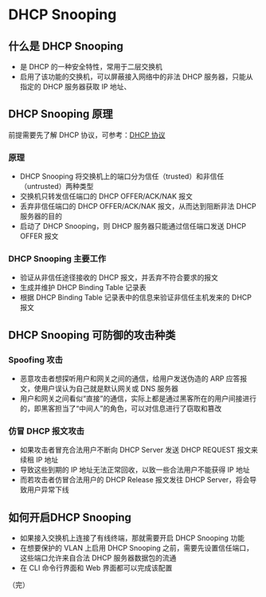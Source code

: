 # DHCP Snooping

## 什么是 DHCP Snooping

+ 是 DHCP 的一种安全特性，常用于二层交换机
+ 启用了该功能的交换机，可以屏蔽接入网络中的非法 DHCP 服务器，只能从指定的 DHCP 服务器获取 IP 地址、

## DHCP Snooping 原理

前提需要先了解 DHCP 协议，可参考：[DHCP 协议](/basic-skills/network/DHCP协议)

### 原理

+ DHCP Snooping 将交换机上的端口分为信任（trusted）和非信任（untrusted）两种类型
+ 交换机只转发信任端口的 DHCP OFFER/ACK/NAK 报文
+ 丢弃非信任端口的 DHCP OFFER/ACK/NAK 报文，从而达到阻断非法 DHCP 服务器的目的
+ 启动了 DHCP Snooping，则 DHCP 服务器只能通过信任端口发送 DHCP OFFER 报文

### DHCP Snooping 主要工作

+ 验证从非信任途径接收的 DHCP 报文，并丢弃不符合要求的报文
+ 生成并维护 DHCP Binding Table 记录表
+ 根据 DHCP Binding Table 记录表中的信息来验证非信任主机发来的 DHCP 报文

## DHCP Snooping 可防御的攻击种类

### Spoofing 攻击

+ 恶意攻击者想探听用户和网关之间的通信，给用户发送伪造的 ARP 应答报文，使用户误认为自己就是默认网关或 DNS 服务器
+ 用户和网关之间看似“直接”的通信，实际上都是通过黑客所在的用户间接进行的，即黑客担当了“中间人”的角色，可以对信息进行了窃取和篡改

### 仿冒 DHCP 报文攻击

+ 如果攻击者冒充合法用户不断向 DHCP Server 发送 DHCP REQUEST 报文来续租 IP 地址
+ 导致这些到期的 IP 地址无法正常回收，以致一些合法用户不能获得 IP 地址
+ 而若攻击者仿冒合法用户的 DHCP Release 报文发往 DHCP Server，将会导致用户异常下线

## 如何开启DHCP Snooping
+ 如果接入交换机上连接了有线终端，那就需要开启 DHCP Snooping 功能
+ 在想要保护的 VLAN 上启用 DHCP Snooping 之前，需要先设置信任端口，这些端口允许来自合法 DHCP 服务器数据包的流通
+ 在 CLI 命令行界面和 Web 界面都可以完成该配置

（完）
